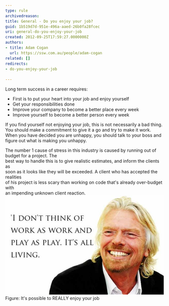 ```yaml
---
type: rule
archivedreason: 
title: General - Do you enjoy your job?
guid: 1b519d7d-951e-496a-aaed-26b0fa28fcec
uri: general-do-you-enjoy-your-job
created: 2012-09-25T17:59:27.0000000Z
authors:
- title: Adam Cogan
  url: https://ssw.com.au/people/adam-cogan
related: []
redirects:
- do-you-enjoy-your-job

---
```


Long term success in a career requires:

* First is to put your heart into your job and enjoy yourself
* Get your responsibilities done
* Improve your company to become a better place every week
* Improve yourself to become a better person every week


<!--endintro-->

If you find yourself not enjoying your job, this is not necessarily a bad thing.                     You should make a commitment to give it a go and try to make it work. When you have                     decided you are unhappy, you should talk to your boss and figure out what is making                     you unhappy.

The number 1 cause of stress in this industry is caused by running out of budget for a project. The<br>                    best way to handle this is to give realistic estimates, and inform the clients as<br>                    soon as it looks like they will be exceeded. A client who has accepted the realities<br>                    of his project is less scary than working on code that's already over-budget with<br>                    an impending unknown client reaction.
![](Richard-Branson_Picture-Quote.jpg)
Figure: It's possible to REALLY enjoy your job
